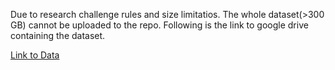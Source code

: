 Due to research challenge rules and size limitatios. The whole dataset(>300 GB) cannot be uploaded to the repo. Following is the link to google drive containing the dataset.

[Link to Data]([https://www.genome.gov/](https://drive.google.com/drive/u/1/folders/144cpKS9PFe1wCXuQEsbvuFk6L1gV67gu))
